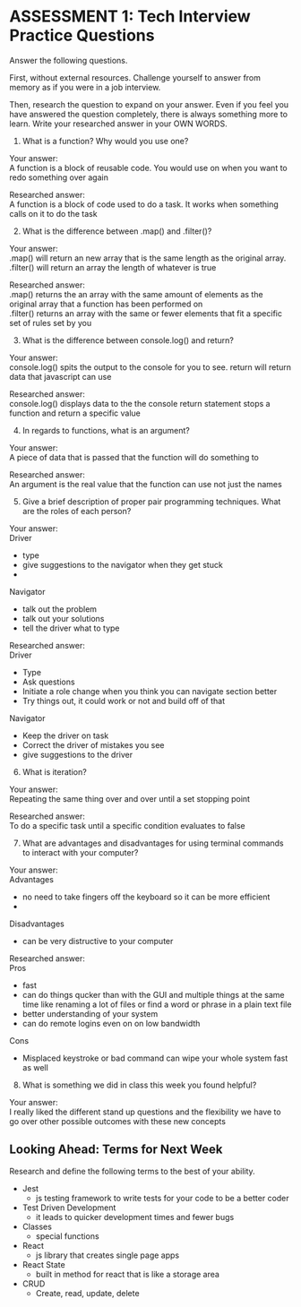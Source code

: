# ASSESSMENT 1: Tech Interview Practice Questions
Answer the following questions.

First, without external resources. Challenge yourself to answer from memory as if you were in a job interview.

Then, research the question to expand on your answer. Even if you feel you have answered the question completely, there is always something more to learn. Write your researched answer in your OWN WORDS.

1. What is a function? Why would you use one?

  Your answer:  
  A function is a block of reusable code.  You would use on when you want to redo something over again

  Researched answer:  
  A function is a block of code used to do a task. It works when something calls on it to do the task



2. What is the difference between .map() and .filter()?

  Your answer:  
  .map() will return an new array that is the same length as the original array.  
  .filter() will return an array the length of whatever is true 

  Researched answer:  
  .map() returns the an array with the same amount of elements as the original array that a function has been performed on  
  .filter() returns an array with the same or fewer elements that fit a specific set of rules set by you



3. What is the difference between console.log() and return?

  Your answer:  
  console.log() spits the output to the console for you to see. return will return data that javascript can use

  Researched answer:  
  console.log() displays data to the the console
  return statement stops a function and return a specific value


4. In regards to functions, what is an argument?

  Your answer:  
  A piece of data that is passed that the function will do something to 


  Researched answer:  
  An argument is the real value that the function can use not just the names


5. Give a brief description of proper pair programming techniques. What are the roles of each person?

  Your answer:  
  Driver
  - type
  - give suggestions to the navigator when they get stuck
  - 
  Navigator
  - talk out the problem
  - talk out your solutions
  - tell the driver what to type

  Researched answer:  
  Driver
  - Type 
  - Ask questions
  - Initiate a role change when you think you can navigate section better
  - Try things out, it could work or not and build off of that

  Navigator
  - Keep the driver on task
  - Correct the driver of mistakes you see
  - give suggestions to the driver



6. What is iteration?

  Your answer:  
  Repeating the same thing over and over until a set stopping point

  Researched answer:  
  To do a specific task until a specific condition evaluates to false


7. What are advantages and disadvantages for using terminal commands to interact with your computer?

  Your answer:  
  Advantages  
  - no need to take fingers off the keyboard so it can be more efficient
  - 
  Disadvantages
  - can be very distructive to your computer

  Researched answer:  
  Pros  
  - fast 
  - can do things qucker than with the GUI and multiple things at the same time like renaming a lot of files or find a word or phrase in a plain text file
  - better understanding of your system 
  - can do remote logins even on on low bandwidth

  Cons  
  - Misplaced keystroke or bad command can wipe your whole system fast as well





8. What is something we did in class this week you found helpful?  

  Your answer:  
  I really liked the different stand up questions and the flexibility we have to go over other possible outcomes with these new concepts 



## Looking Ahead: Terms for Next Week

Research and define the following terms to the best of your ability.

- Jest
  - js testing framework to write tests for your code to be a better coder
- Test Driven Development
  - it leads to quicker development times and fewer bugs
- Classes
  - special  functions
- React
  - js library that creates single page apps
- React State
  - built in method for react that is like a storage area
- CRUD
  - Create, read, update, delete
